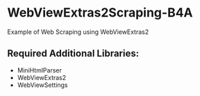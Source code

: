# WebViewExtras2Scraping-B4A
Example of Web Scraping using WebViewExtras2

Required Additional Libraries:
--
- MiniHtmlParser
- WebViewExtras2
- WebViewSettings
